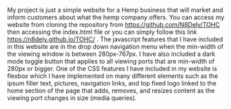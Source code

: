  My project is just a simple website for a Hemp business that will market and inform customers about what the hemp company offers. You can access my website from cloning the repository from https://github.com/N8Dely/TOHC then accessing the index.html file or you can simply follow this link https://n8dely.github.io/TOHC/ . The javascript features that I have included in this website are in the drop down navigation menu when the min-width of the viewing window is between 280px-767px. I have also included a dark mode toggle button that applies to all viewing ports that are min-width of 280px or bigger. One of the CSS features I have included in my website is flexbox which I have implemented on many different elements such as the ipsum filler text, pictures, navigation links, and top fixed logo linked to the home section of the page that adds, removes, and resizes content as the viewing port changes in size (media queries).   